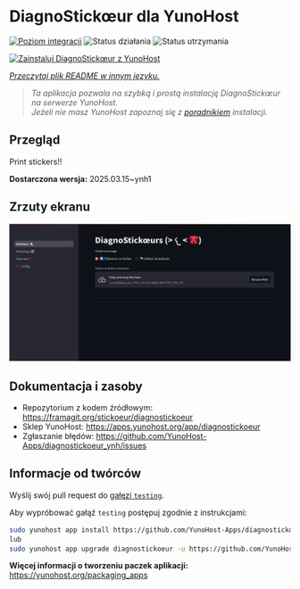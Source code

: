 <!--
To README zostało automatycznie wygenerowane przez <https://github.com/YunoHost/apps/tree/master/tools/readme_generator>
Nie powinno być ono edytowane ręcznie.
-->

# DiagnoStickœur dla YunoHost

[![Poziom integracji](https://apps.yunohost.org/badge/integration/diagnostickoeur)](https://ci-apps.yunohost.org/ci/apps/diagnostickoeur/)
![Status działania](https://apps.yunohost.org/badge/state/diagnostickoeur)
![Status utrzymania](https://apps.yunohost.org/badge/maintained/diagnostickoeur)

[![Zainstaluj DiagnoStickœur z YunoHost](https://install-app.yunohost.org/install-with-yunohost.svg)](https://install-app.yunohost.org/?app=diagnostickoeur)

*[Przeczytaj plik README w innym języku.](./ALL_README.md)*

> *Ta aplikacja pozwala na szybką i prostą instalację DiagnoStickœur na serwerze YunoHost.*  
> *Jeżeli nie masz YunoHost zapoznaj się z [poradnikiem](https://yunohost.org/install) instalacji.*

## Przegląd

Print stickers!!


**Dostarczona wersja:** 2025.03.15~ynh1

## Zrzuty ekranu

![Zrzut ekranu z DiagnoStickœur](./doc/screenshots/screenshot.png)

## Dokumentacja i zasoby

- Repozytorium z kodem źródłowym: <https://framagit.org/stickoeur/diagnostickoeur>
- Sklep YunoHost: <https://apps.yunohost.org/app/diagnostickoeur>
- Zgłaszanie błędów: <https://github.com/YunoHost-Apps/diagnostickoeur_ynh/issues>

## Informacje od twórców

Wyślij swój pull request do [gałęzi `testing`](https://github.com/YunoHost-Apps/diagnostickoeur_ynh/tree/testing).

Aby wypróbować gałąź `testing` postępuj zgodnie z instrukcjami:

```bash
sudo yunohost app install https://github.com/YunoHost-Apps/diagnostickoeur_ynh/tree/testing --debug
lub
sudo yunohost app upgrade diagnostickoeur -u https://github.com/YunoHost-Apps/diagnostickoeur_ynh/tree/testing --debug
```

**Więcej informacji o tworzeniu paczek aplikacji:** <https://yunohost.org/packaging_apps>
